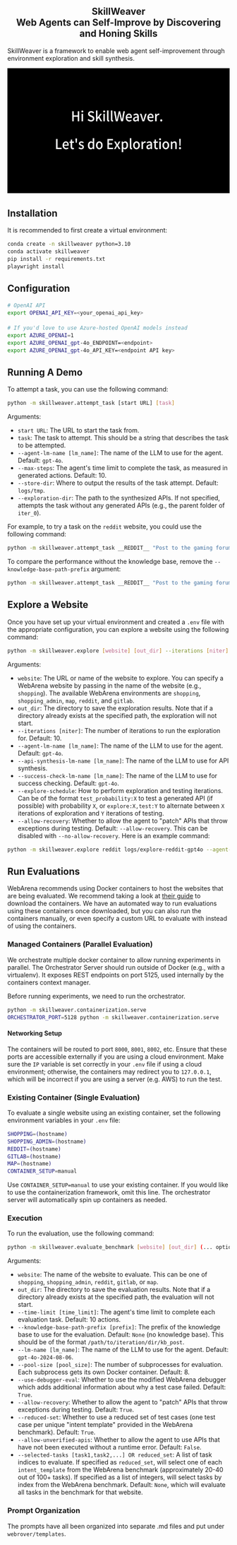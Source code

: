<h2 align="center">SkillWeaver <br> Web Agents can Self-Improve by Discovering and Honing Skills</h2>

SkillWeaver is a framework to enable web agent self-improvement through environment exploration and skill synthesis.


![Demo Video GIF](assets/final_drug_baseline_boyuan-no_terminal-speedup.gif)


## Installation

It is recommended to first create a virtual environment:

```bash
conda create -n skillweaver python=3.10
conda activate skillweaver
pip install -r requirements.txt
playwright install
```

## Configuration

```bash
# OpenAI API
export OPENAI_API_KEY=<your_openai_api_key>

# If you'd love to use Azure-hosted OpenAI models instead
export AZURE_OPENAI=1
export AZURE_OPENAI_gpt-4o_ENDPOINT=<endpoint>
export AZURE_OPENAI_gpt-4o_API_KEY=<endpoint API key>
```

## Running A Demo

To attempt a task, you can use the following command:

```bash
python -m skillweaver.attempt_task [start URL] [task]
```

Arguments:

- `start URL`: The URL to start the task from.
- `task`: The task to attempt. This should be a string that describes the task to be attempted.
- `--agent-lm-name [lm_name]`: The name of the LLM to use for the agent. Default: `gpt-4o`.
- `--max-steps`: The agent's time limit to complete the task, as measured in generated actions. Default: 10.
- `--store-dir`: Where to output the results of the task attempt. Default: `logs/tmp`.
- `--exploration-dir`: The path to the synthesized APIs. If not specified, attempts the task without any generated APIs (e.g., the parent folder of `iter_0`).

For example, to try a task on the `reddit` website, you could use the following command:

```bash
python -m skillweaver.attempt_task __REDDIT__ "Post to the gaming forum to ask about the best games of the year" --knowledge-base-path-prefix skill_library/reddit/reddit_kb_post
```

To compare the performance without the knowledge base, remove the `--knowledge-base-path-prefix` argument:

```bash
python -m skillweaver.attempt_task __REDDIT__ "Post to the gaming forum to ask about the best agmes of the year"
```

## Explore a Website

Once you have set up your virtual environment and created a `.env` file with the appropriate configuration, you can explore a website using the following command:

```bash
python -m skillweaver.explore [website] [out_dir] --iterations [niter] (... options ...)
```

Arguments:

- `website`: The URL or name of the website to explore. You can specify a WebArena website by passing in the name of the website (e.g., `shopping`). The available WebArena environments are `shopping`, `shopping_admin`, `map`, `reddit`, and `gitlab`.
- `out_dir`: The directory to save the exploration results. Note that if a directory already exists at the specified path, the exploration will not start.
- `--iterations [niter]`: The number of iterations to run the exploration for. Default: 10.
- `--agent-lm-name [lm_name]`: The name of the LLM to use for the agent. Default: `gpt-4o`.
- `--api-synthesis-lm-name [lm_name]`: The name of the LLM to use for API synthesis.
- `--success-check-lm-name [lm_name]`: The name of the LLM to use for success checking. Default: `gpt-4o`.
- `--explore-schedule`: How to perform exploration and testing iterations. Can be of the format `test_probability:X` to test a generated API (if possible) with probability `X`, or `explore:X,test:Y` to alternate between `X` iterations of exploration and `Y` iterations of testing.
- `--allow-recovery`: Whether to allow the agent to "patch" APIs that throw exceptions during testing. Default: `--allow-recovery`. This can be disabled with `--no-allow-recovery`.
  Here is an example command:

```bash
python -m skillweaver.explore reddit logs/explore-reddit-gpt4o --agent-lm-name gpt-4o --api-synthesis-lm-name gpt-4o --iterations 160
```

## Run Evaluations

WebArena recommends using Docker containers to host the websites that are being evaluated. We recommend taking a look at [their guide](https://github.com/web-arena-x/webarena/tree/main/environment_docker) to download the containers. We have an automated way to run evaluations using these containers once downloaded, but you can also run the containers manually, or even specify a custom URL to evaluate with instead of using the containers.

### Managed Containers (Parallel Evaluation)

We orchestrate multiple docker container to allow running experiments in parallel. The Orchestrator Server should run outside of Docker (e.g., with a virtualenv). It exposes REST endpoints on port 5125, used internally by the containers context manager.

Before running experiments, we need to run the orchestrator.

```bash
python -m skillweaver.containerization.serve
ORCHESTRATOR_PORT=5128 python -m skillweaver.containerization.serve
```

#### Networking Setup

The containers will be routed to port `8000`, `8001`, `8002`, etc. Ensure that these ports are accessible externally if you are using a cloud environment. Make sure the `IP` variable is set correctly in your `.env` file if using a cloud environment; otherwise, the containers may redirect you to `127.0.0.1`, which will be incorrect if you are using a server (e.g. AWS) to run the test.

### Existing Container (Single Evaluation)

To evaluate a single website using an existing container, set the following environment variables in your `.env` file:

```bash
SHOPPING=(hostname)
SHOPPING_ADMIN=(hostname)
REDDIT=(hostname)
GITLAB=(hostname)
MAP=(hostname)
CONTAINER_SETUP=manual
```

Use `CONTAINER_SETUP=manual` to use your existing container. If you would like to use the containerization framework, omit this line. The orchestrator server will automatically spin up containers as needed.

### Execution

To run the evaluation, use the following command:

```bash
python -m skillweaver.evaluate_benchmark [website] [out_dir] (... options ...)
```

Arguments:

- `website`: The name of the website to evaluate. This can be one of `shopping`, `shopping_admin`, `reddit`, `gitlab`, or `map`.
- `out_dir`: The directory to save the evaluation results. Note that if a directory already exists at the specified path, the evaluation will not start.
- `--time-limit [time_limit]`: The agent's time limit to complete each evaluation task. Default: 10 actions.
- `--knowledge-base-path-prefix [prefix]`: The prefix of the knowledge base to use for the evaluation. Default: `None` (no knowledge base). This should be of the format `/path/to/iteration/dir/kb_post`.
- `--lm-name [lm_name]`: The name of the LLM to use for the agent. Default: `gpt-4o-2024-08-06`.
- `--pool-size [pool_size]`: The number of subprocesses for evaluation. Each subprocess gets its own Docker container. Default: 8.
- `--use-debugger-eval`: Whether to use the modified WebArena debugger which adds additional information about why a test case failed. Default: `True`.
- `--allow-recovery`: Whether to allow the agent to "patch" APIs that throw exceptions during testing. Default: `True`.
- `--reduced-set`: Whether to use a reduced set of test cases (one test case per unique "intent template" provided in the WebArena benchmark). Default: `True`.
- `--allow-unverified-apis`: Whether to allow the agent to use APIs that have not been executed without a runtime error. Default: `False`.
- `--selected-tasks [task1,task2,...] OR reduced_set`: A list of task indices to evaluate. If specified as `reduced_set`, will select one of each `intent_template` from the WebArena benchmark (approximately 20-40 out of 100+ tasks). If specified as a list of integers, will select tasks by index from the WebArena benchmark. Default: `None`, which will evaluate all tasks in the benchmark for that website.

### Prompt Organization

The prompts have all been organized into separate .md files and put under `webrover/templates`.
